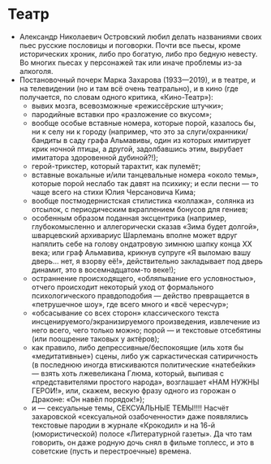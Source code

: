 # Театр

*   Александр Николаевич Островский любил делать названиями своих пьес русские пословицы и поговорки. Почти все пьесы, кроме исторических хроник, либо про богатую, либо про бедную невесту. Во многих пьесах у персонажей так или иначе проблемы из-за алкоголя.
*   Постановочный почерк Марка Захарова (1933—2019), и в театре, и на телевидении (но и там всё очень театрально), и в кино (где получается, по словам одного критика, «Кино-Театр»):
    *   вывих мозга, всевозможные «режиссёрские штучки»;
    *   пародийные вставки про «разложение со вкусом»;
    *   вообще особые вставные номера, которые порой, казалось бы, ни к селу ни к городу (например, что это за слуги/охранники/бандиты в саду графа Альмавивы, один из которых имитирует крик ночной птицы, а другой, задолбавшись этим, вырубает имитатора здоровенной дубиной?!);
    *   герой-трикстер, который тарахтит, как пулемёт;
    *   вставные вокальные и/или танцевальные номера «около темы», которые порой неслабо так давят на психику; и если песни — то чаще всего на стихи Юлия Черсановича Кима;
    *   вообще постмодернистская стилистика «коллажа», солянка из отсылок, с периодическим вкраплением бонусов для гениев;
    *   особенным образом поданная эксцентрика (например, глубокомысленно и аллегорически сказав «Зима будет долгой», шварцевский архивариус Шарлемань вполне может вдруг напялить себе на голову ондатровую зимнюю шапку конца XX века; или граф Альмавива, крикнув супруге «Я выломаю вашу дверь… нет, я взорву её!», действительно закладывает под дверь динамит, это в восемнадцатом-то веке!);
    *   остраннение происходящего, «обляпывание его условностью», отчего происходит некоторый уход от формального психологического правдоподобия — действо превращается в «петрушечное шоу», где всего много и «всё чересчур»;
    *   «обсасывание со всех сторон» классического текста инсценируемого/экранизируемого произведения, извлечение из него всего, чего только можно; порой — и текстовые отсебятины (или поощрение таковых у актёров);
    *   как правило, либо депрессивные/беспокоящие (иль хотя бы «медитативные») сцены, либо уж саркастическая сатиричность (в последнюю иногда втискиваются политические «натебейки» — взять хоть лжевеликана Глюма, который, выпивая с «представителями простого народа», возглашает «НАМ НУЖНЫ ГЕРОИ!», или, скажем, вескую фразу одного из горожан о Драконе: «Он навёл порядок!»);
    *   и — сексуальные темы, СЕКСУАЛЬНЫЕ ТЕМЫ!!!! Насчёт захаровской «сексуальной озабоченности» даже появлялись текстовые пародии в журнале «Крокодил» и на 16-й (юмористической) полосе «Литературной газеты». Да что там говорить, он даже родную дочь снял в фильме топлесс, и это в советские (пусть и перестроечные) времена.
